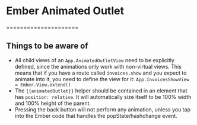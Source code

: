 # Ember Animated Outlet
=====================

## Things to be aware of

- All child views of an `App.AnimatedOutletView` need to be explicitly defined, since the animations only work with non-virtual views.
  This means that if you have a route called `invoices.show` and you expect to animate into it, you need to define the view for it:
  `App.InvoicesShowView = Ember.View.extend()`
- The `{{animatedOutlet}}` helper should be contained in an element that has `position: relative`. It will automatically size itself
  to be 100% width and 100% height of the parent.
- Pressing the back button will not perform any animation, unless you tap into the Ember code that handles the popState/hashchange event.